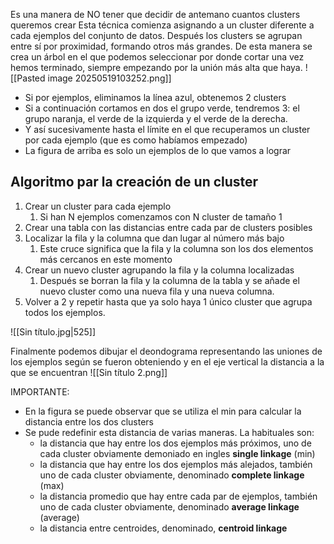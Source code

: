 Es una manera de NO tener que decidir de antemano cuantos clusters queremos crear
Esta técnica comienza asignando a un cluster diferente a cada ejemplos del conjunto de datos. 
Después los clusters se agrupan entre sí por proximidad, formando otros más grandes. De esta manera se crea un árbol en el que podemos seleccionar por donde cortar una vez hemos terminado, siempre empezando por la unión más alta que haya.
![[Pasted image 20250519103252.png]]
- Si por ejemplos, eliminamos la línea azul, obtenemos 2 clusters
- Si a continuación cortamos en dos el grupo verde, tendremos 3: el grupo naranja, el verde de la izquierda y el verde de la derecha.
- Y así sucesivamente hasta el límite en el que recuperamos un cluster por cada ejemplo (que es como habíamos empezado)
- La figura de arriba es solo un ejemplos de lo que vamos a lograr

## Algoritmo par la creación de un cluster
1. Crear un cluster para cada ejemplo
	1. Si han N ejemplos comenzamos con N cluster de tamaño 1
2. Crear una tabla con las distancias entre cada par de clusters posibles
3. Localizar la fila y la columna que dan lugar al número más bajo
	1. Este cruce significa que la fila y la columna son los dos elementos más cercanos en este momento
4. Crear un nuevo cluster agrupando la fila y la columna localizadas
	1. Después se borran la fila y la columna de la tabla y se añade el nuevo cluster como una nueva fila y una nueva columna.
5. Volver a 2 y repetir hasta que ya solo haya 1 único cluster que agrupa todos los ejemplos.

![[Sin título.jpg|525]]

Finalmente podemos dibujar el deondograma representando las uniones de los ejemplos según se fueron obteniendo y en el eje vertical la distancia a la que se encuentran
![[Sin título 2.png]]

IMPORTANTE:
- En la figura se puede observar que se utiliza el min para calcular la distancia entre los dos clusters
- Se pude redefinir esta distancia de varias maneras. La habituales son:
	- la distancia que hay entre los dos ejemplos más próximos, uno de cada cluster obviamente demoniado en ingles **single linkage** (min)
	- la distancia que hay entre los dos ejemplos más alejados, también uno de cada cluster obviamente, denominado **complete linkage** (max)
	- la distancia promedio que hay entre cada par de ejemplos, también uno de cada cluster obviamente, denominado **average linkage** (average)
	- la distancia entre centroides, denominado, **centroid linkage**